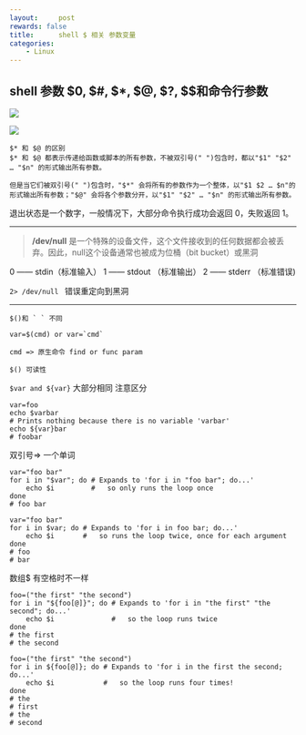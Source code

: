 ```yaml
---
layout:     post
rewards: false
title:      shell $ 相关 参数变量
categories:
    - Linux
---
```


## shell 参数 $0, $#, $*, $@, $?, $$和命令行参数

![](https://cdn.jsdelivr.net/gh/631068264/img/006tNbRwgy1fucqtkbrm0j31480ge400.jpg)

![](https://cdn.jsdelivr.net/gh/631068264/img/006tNbRwgy1fucqtu2neuj31500o0wfp.jpg)

```
$* 和 $@ 的区别
$* 和 $@ 都表示传递给函数或脚本的所有参数，不被双引号(" ")包含时，都以"$1" "$2" … "$n" 的形式输出所有参数。

但是当它们被双引号(" ")包含时，"$*" 会将所有的参数作为一个整体，以"$1 $2 … $n"的形式输出所有参数；"$@" 会将各个参数分开，以"$1" "$2" … "$n" 的形式输出所有参数。
```


退出状态是一个数字，一般情况下，大部分命令执行成功会返回 0，失败返回 1。

---

>**/dev/null** 是一个特殊的设备文件，这个文件接收到的任何数据都会被丢弃。因此，null这个设备通常也被成为位桶（bit bucket）或黑洞

0 —— stdin（标准输入）
1 —— stdout （标准输出）
2 —— stderr （标准错误)

`2> /dev/null ` 错误重定向到黑洞

---

```shell
$()和 ` ` 不同

var=$(cmd) or var=`cmd`

cmd => 原生命令 find or func param

$() 可读性
```

`$var and ${var}`
大部分相同 注意区分
```shell
var=foo
echo $varbar
# Prints nothing because there is no variable 'varbar'
echo ${var}bar
# foobar
```

双引号=> 一个单词
```shell
var="foo bar"
for i in "$var"; do # Expands to 'for i in "foo bar"; do...'
    echo $i         #   so only runs the loop once
done
# foo bar
```

```shell
var="foo bar"
for i in $var; do # Expands to 'for i in foo bar; do...'
    echo $i       #   so runs the loop twice, once for each argument
done
# foo
# bar
```

数组$ 有空格时不一样
```shell
foo=("the first" "the second")
for i in "${foo[@]}"; do # Expands to 'for i in "the first" "the second"; do...'
    echo $i              #   so the loop runs twice
done
# the first
# the second
```

```shell
foo=("the first" "the second")
for i in ${foo[@]}; do # Expands to 'for i in the first the second; do...'
    echo $i            #   so the loop runs four times!
done
# the
# first
# the
# second
```